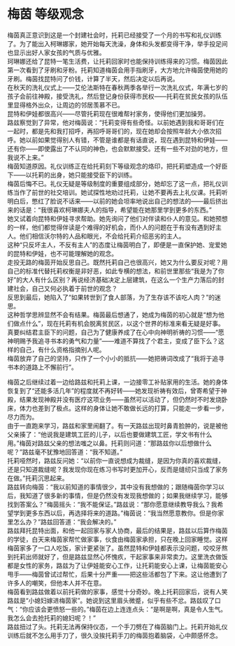 # 梅茵 等级观念
梅茵真正意识到这是一个封建社会时，托莉已经接受了一个月的书写和礼仪训练了。为了能出入柯琳娜家，她开始每天洗澡，身体和头发都变得干净，举手投足间也显示出好人家女孩的气质与优雅。  
珂琳娜还给了昆特一笔生活费，让托莉回家时也能保持训练得来的习惯。梅茵因此第一次看到了牙刷和牙粉。托莉知道梅茵会用手指刷牙，大方地允许梅茵使用她的牙刷。梅茵找昆特问了价钱，计算了半天，然后决定以后再说。  
在秋天的洗礼仪式上——艾伦法斯特在春秋两季各举行一次洗礼仪式，年满七岁的孩子会前往神殿，接受洗礼，然后登记身份获得市民权——托莉在贫民女孩的队伍里显得格外出众，让周边的邻居羡慕不已。  
昆特和伊娃都很高兴——尽管托莉现在很难帮衬家务，使得他们更加操劳。  
路兹察觉到了异常，他对梅茵说：“托莉变得有些奇怪。以前她遇到我和哥哥们在一起时，都是先和我打招呼，再招呼哥哥们的，现在她却会按照年龄大小依次招呼。她以前如果觉得别人有错，不管是谁都是有话直说，现在遇到昆特和伊娃——还有你——即使露出了不认同的神色，也会默默接受。还有一些不对劲的地方，但我说不上来。”  
梅茵知道原因。礼仪训练正在给托莉刻下等级观念的烙印，把托莉塑造成一个好臣下——以托莉的出身，她只能接受臣下的训练。  
梅茵后悔不已。礼仪无疑是等级制度的重要组成部分，她却忘了这一点，把礼仪训练当作了前世的社交培训。她试探性地劝过托莉，让她不要再去上礼仪课。托莉听明白后，憋红了脸说不话来——以前的她会坦率地说出自己的想法的——最后挤出来的话是：“我很喜欢柯琳娜夫人的指导，希望能在她那里学到更多的东西。”  
她又试着向昆特和伊娃寻求帮助。她先询问了他们对伴读和仆人的意见。和她预想的一样，他们都觉得伴读是个难得的好机会，而仆人的问题在于有没有遇到好主人。他们相信沃尔特的人品和眼光，不会给托莉介绍恶劣的主人。  
这种“只反坏主人，不反有主人”的态度让梅茵明白了，即便是一直保护她、宠爱她的昆特和伊娃，也不可能理解她的观念。  
走投无路的梅茵开始反思自己。既然托莉自己也很高兴，她又为什么要反对呢？用自己的标准代替托莉权衡是非好恶，如此专横的想法，和前世里那些“我是为了你好”的大人有什么区别？再说经济基础决定上层建筑，在这么一个生产力落后的封建社会，自己又何必执着于前世的观念？  
反思到最后，她陷入了“如果转世到了食人部落，为了生存该不该吃人肉？”的迷思。  
这种哲学思辨显然不会有结果。梅茵最后想通了，她成为梅茵的初心就是“想为他们做点什么”，现在托莉有机会脱离贫民区，以这个世界的标准来看无疑是好事。真要纠结君主臣下的问题，自己为了健康养成了在心中向神明祈祷的习惯——“愿神明赐予我追寻书本的勇气和力量”——难道不算找了个君主，变成了臣下么？这样的自己，有什么资格指摘别人呢。  
梅茵放弃了自己的坚持，只作了一个小小的抵抗——她把祷词改成了“我将于追寻书本的道路上不懈前行”。  


梅茵之后继续过着一边给路兹和托莉上课，一边接零工补贴家用的生活。她的身体恢复到了“还能多活几年”的程度就不再好转——她发现祈祷有效后，曾寄希望于神殿，结果发现神殿并没有医疗这项业务——虽然可以活动了，但仍然时不时发烧卧床，体力也差到了极点。这样的身体让她不敢做长远的打算，只能走一步看一步，尽力而为。  
由于一直跑来学习，路兹和家里闹翻了。有一天路兹出现时鼻青脸肿的，说是被他父亲揍了：“他说我是建筑工匠的儿子，以后也要做建筑工匠，学文书有什么用。”梅茵对路兹父亲的想法嗤之以鼻。托莉则问道：“那路兹你以后想做什么呢？”路兹毫不犹豫地回答道：“我不知道。”  
托莉哑然时，路兹反问她：“以前你一直说想成为裁缝，是因为你真的喜欢裁缝，还是只知道裁缝呢？我发现你现在练习书写时更加开心，反而是缝纫只当成了家务在做。”托莉沉思起来。  
路兹转向梅茵：“我以前知道的事情很少，其中没有我想做的；跟随梅茵你学习以后，我知道了很多新的事情，但是仍然没有发现我想做的；如果我继续学习，能够找到答案么？”梅茵摇头：“我不能保证。”路兹说：“那你愿意继续教导我么？我希望学到更多东西以后，再选择将来的道路。”梅茵说：“我当然愿意教你。但是你家里怎么办？”路兹回答道：“我会解决的。”  
路兹拜托昆特出面，和他一起回家与家人协商，最后的结果是，路兹以后算作梅茵的学徒，白天来梅茵家帮忙做家事，伙食由梅茵家承担，只在晚上回家睡觉。这样梅茵家多了一口人吃饭，家计更紧张了。虽然昆特和伊娃都表示没问题，咬咬牙熬到托莉出师就好了，但是路兹显然心怀愧疚，干起家事来非常卖力。这里洗衣做饭都是女性的家务，路兹为了让伊娃能安心工作，让托莉能安心上课，让梅茵能安心甩手——梅茵曾试过帮忙，后果十分严重——把这些活都包了下来。这让他遭到了许多人的嘲笑，但他本人并不在意。  
梅茵看到路兹做着以前托莉做的家事，感觉十分奇妙。晚上托莉回家后，说有人笑路兹是“小媳妇嫁进梅茵家”。她说到这里眉头微蹙，似乎有些不忿。路兹叹了口气：“你应该会更愤怒一些的。”梅茵在边上连连点头：“是啊是啊，真是令人生气。我怎么会去抢托莉的媳妇呢？！”  
路兹扭过了头。托莉无法再保持仪态，一个手刀劈在了梅茵脑门上。托莉开始礼仪训练后就不怎么用手刀了，很久没挨托莉手刀的梅茵抱着脑袋，心中颇感怀念。  


